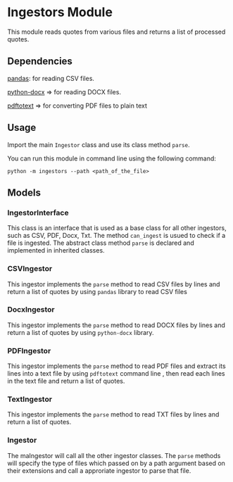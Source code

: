 # Ingestors Module

This module reads quotes from various files and returns a list of processed
quotes.

## Dependencies

[pandas](https://pandas.pydata.org/): for reading CSV files.

[python-docx](https://python-docx.readthedocs.io/en/latest/) => for reading DOCX files.

[pdftotext](https://www.xpdfreader.com/pdftotext-man.html) => for converting PDF files to plain text

## Usage

Import the main `Ingestor` class and use its class method `parse`.

You can run this module in command line using the following command:
```
python -m ingestors --path <path_of_the_file>
```

## Models

### IngestorInterface
This class is an interface that is used as a base class for all other
ingestors, such as CSV, PDF, Docx, Txt. 
The method `can_ingest` is usued to check if a file is ingested.
The abstract class method `parse` is declared and implemented in inherited classes.

### CSVIngestor
This ingestor implements the `parse` method to read CSV files by lines and return a list of quotes by using `pandas` library to read CSV files

### DocxIngestor
This ingestor implements the `parse` method to read DOCX files by lines and return a list of quotes by using `python-docx` library.

### PDFIngestor
This ingestor implements the `parse` method to read PDF files and extract its lines into a text file by using `pdftotext` command line , then read each lines in the text file and return a list of quotes.

### TextIngestor
This ingestor implements the `parse` method to read TXT files by lines and return a list of quotes.

### Ingestor
The maIngestor will call all the other ingestor classes.
The `parse` methods will specify the type of files which passed on by a path argument based on their extensions and call a approriate ingestor to parse that file.